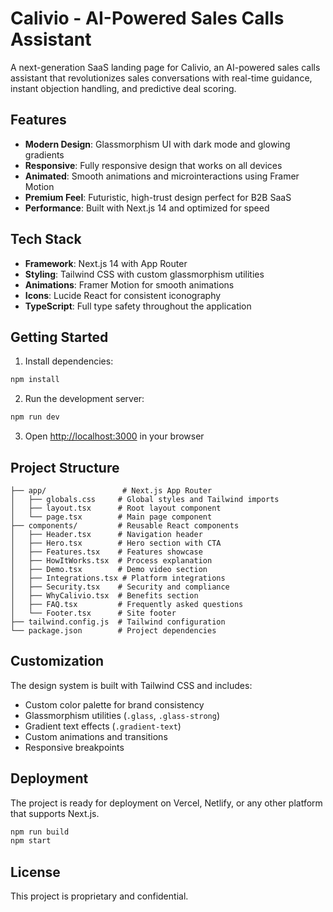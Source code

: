 # Calivio - AI-Powered Sales Calls Assistant

A next-generation SaaS landing page for Calivio, an AI-powered sales calls assistant that revolutionizes sales conversations with real-time guidance, instant objection handling, and predictive deal scoring.

## Features

- **Modern Design**: Glassmorphism UI with dark mode and glowing gradients
- **Responsive**: Fully responsive design that works on all devices
- **Animated**: Smooth animations and microinteractions using Framer Motion
- **Premium Feel**: Futuristic, high-trust design perfect for B2B SaaS
- **Performance**: Built with Next.js 14 and optimized for speed

## Tech Stack

- **Framework**: Next.js 14 with App Router
- **Styling**: Tailwind CSS with custom glassmorphism utilities
- **Animations**: Framer Motion for smooth animations
- **Icons**: Lucide React for consistent iconography
- **TypeScript**: Full type safety throughout the application

## Getting Started

1. Install dependencies:
```bash
npm install
```

2. Run the development server:
```bash
npm run dev
```

3. Open [http://localhost:3000](http://localhost:3000) in your browser

## Project Structure

```
├── app/                 # Next.js App Router
│   ├── globals.css     # Global styles and Tailwind imports
│   ├── layout.tsx      # Root layout component
│   └── page.tsx        # Main page component
├── components/         # Reusable React components
│   ├── Header.tsx      # Navigation header
│   ├── Hero.tsx        # Hero section with CTA
│   ├── Features.tsx    # Features showcase
│   ├── HowItWorks.tsx  # Process explanation
│   ├── Demo.tsx        # Demo video section
│   ├── Integrations.tsx # Platform integrations
│   ├── Security.tsx    # Security and compliance
│   ├── WhyCalivio.tsx  # Benefits section
│   ├── FAQ.tsx         # Frequently asked questions
│   └── Footer.tsx      # Site footer
├── tailwind.config.js  # Tailwind configuration
└── package.json        # Project dependencies
```

## Customization

The design system is built with Tailwind CSS and includes:

- Custom color palette for brand consistency
- Glassmorphism utilities (`.glass`, `.glass-strong`)
- Gradient text effects (`.gradient-text`)
- Custom animations and transitions
- Responsive breakpoints

## Deployment

The project is ready for deployment on Vercel, Netlify, or any other platform that supports Next.js.

```bash
npm run build
npm start
```

## License

This project is proprietary and confidential. 